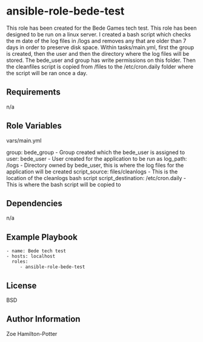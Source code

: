 ansible-role-bede-test
=========

This role has been created for the Bede Games tech test. This role has been designed to be run on a linux server. 
I created a bash script which checks the m date of the log files in /logs and removes any that are older than 7 days in order to preserve disk space. Within tasks/main.yml, first the group is created, then the user and then the 
directory where the log files will be stored. The bede_user and group has write permissions on this folder. Then the cleanfiles script is copied from /files to the /etc/cron.daily folder where the script will be ran once a day.

Requirements
------------

n/a

Role Variables
--------------

vars/main.yml

group: bede_group - Group created which the bede_user is assigned to
user: bede_user - User created for the application to be run as
log_path: /logs - Directory owned by bede_user, this is where the log files for the application will be created
script_source: files/cleanlogs - This is the location of the cleanlogs bash script
script_destination: /etc/cron.daily - This is where the bash script will be copied to


Dependencies
------------

n/a

Example Playbook
----------------


    - name: Bede tech test
    - hosts: localhost
      roles:
         - ansible-role-bede-test

License
-------

BSD

Author Information
------------------

Zoe Hamilton-Potter
